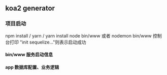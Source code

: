 ## koa2 generator

### 项目启动

npm install / yarn / yarn install
node bin/www 或者 nodemon bin/www
控制台打印 "init sequelize..."则表示启动成功

#### bin/www 服务启动信息

#### app 数据库配置、业务逻辑
